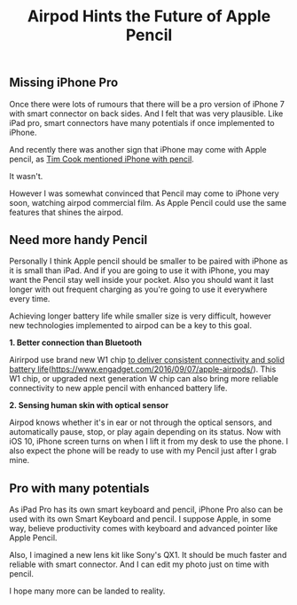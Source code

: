 ﻿---
title: Airpod Hints the Future of Apple Pencil
categories:
  - ideas
tags:
  - airpod
  - apple
  - pencil
pubDate: 2016-09-18
description: 기본 설명을 입력하세요
---

## Missing iPhone Pro

Once there were lots of rumours that there will be a pro version of iPhone 7 with smart connector on back sides. And I felt that was very plausible. Like iPad pro, smart connectors have many potentials if once implemented to iPhone.

And recently there was another sign that iPhone may come with Apple pencil, as [Tim Cook mentioned iPhone with pencil](https://daringfireball.net/linked/2016/09/03/apple-pencil).

It wasn't.

However I was somewhat convinced that Pencil may come to iPhone very soon, watching airpod commercial film. As Apple Pencil could use the same features that shines the airpod.

## Need more handy Pencil

Personally I think Apple pencil should be smaller to be paired with iPhone as it is small than iPad. And if you are going to use it with iPhone, you may want the Pencil stay well inside your pocket. Also you should want it last longer with out frequent charging as you're going to use it everywhere every time.

Achieving longer battery life while smaller size is very difficult, however new technologies implemented to airpod can be a key to this goal.

**1\. Better connection than Bluetooth**

Airirpod use brand new W1 chip [to deliver consistent connectivity and solid battery life](#)(https://www.engadget.com/2016/09/07/apple-airpods/). This W1 chip, or upgraded next generation W chip can also bring more reliable connectivity to new apple pencil with enhanced battery life.

**2\. Sensing human skin with optical sensor**

Airpod knows whether it's in ear or not through the optical sensors, and automatically pause, stop, or play again depending on its status. Now with iOS 10, iPhone screen turns on when I lift it from my desk to use the phone. I also expect the phone will be ready to use with my Pencil just after I grab mine.

## Pro with many potentials

As iPad Pro has its own smart keyboard and pencil, iPhone Pro also can be used with its own Smart Keyboard and pencil. I suppose Apple, in some way, believe productivity comes with keyboard and advanced pointer like Apple Pencil.

Also, I imagined a new lens kit like Sony's QX1. It should be much faster and reliable with smart connector. And I can edit my photo just on time with pencil.

I hope many more can be landed to reality.


